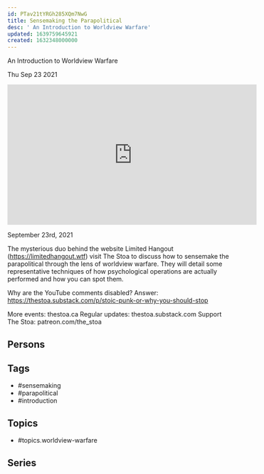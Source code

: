 ```yaml
---
id: PTav21tYRGh285XQm7NwG
title: Sensemaking the Parapolitical
desc: ' An Introduction to Worldview Warfare'
updated: 1639759645921
created: 1632348000000
---
```



 An Introduction to Worldview Warfare

Thu Sep 23 2021

<iframe width="560" height="315" src="https://www.youtube.com/embed/0XTPAhroiNA" title="Sensemaking the Parapolitical: An Introduction to Worldview Warfare w/ Son of Korg and Ezekiel-73" frameborder="0" allow="accelerometer; autoplay; clipboard-write; encrypted-media; gyroscope; picture-in-picture" allowfullscreen ></iframe>

September 23rd, 2021

The mysterious duo behind the website Limited Hangout (https://limitedhangout.wtf) visit The Stoa to discuss how to sensemake the parapolitical through the lens of worldview warfare. They will detail some representative techniques of how psychological operations are actually performed and how you can spot them.

Why are the YouTube comments disabled? Answer: https://thestoa.substack.com/p/stoic-punk-or-why-you-should-stop

More events: thestoa.ca
Regular updates: thestoa.substack.com
Support The Stoa: patreon.com/the_stoa

## Persons



## Tags

- #sensemaking
- #parapolitical
- #introduction

## Topics

- #topics.worldview-warfare

## Series



